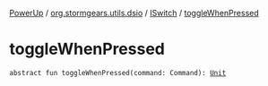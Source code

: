 [PowerUp](../../index.md) / [org.stormgears.utils.dsio](../index.md) / [ISwitch](index.md) / [toggleWhenPressed](./toggle-when-pressed.md)

# toggleWhenPressed

`abstract fun toggleWhenPressed(command: Command): `[`Unit`](https://kotlinlang.org/api/latest/jvm/stdlib/kotlin/-unit/index.html)